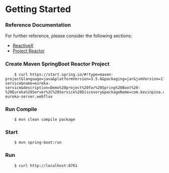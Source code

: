 # Getting Started

### Reference Documentation
For further reference, please consider the following sections:

* [ReactiveX](https://reactivex.io)
* [Project Reactor](https://projectreactor.io)

### Create Maven SpringBoot Reactor Project
```
	$ curl https://start.spring.io/#!type=maven-project&language=java&platformVersion=3.5.6&packaging=jar&jvmVersion=17&groupId=com.kevinpina&artifactId=eureka-service&name=eureka-service&description=Demo%20project%20for%20Spring%20Boot%20-%20Eureka%20Server%2C%20Service%20Discovery&packageName=com.kevinpina.eureka&dependencies=devtools,cloud-eureka-server,webflux
```

### Run Compile
```
    $ mvn clean compile package
```

### Start
```
    $ mvn spring-boot:run
```

### Run
```
    $ curl http://localhost:8761 
```
